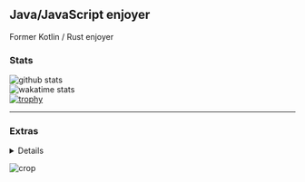 ## Java/JavaScript enjoyer
Former Kotlin / Rust enjoyer
### Stats
![github stats](https://github-readme-stats.vercel.app/api?username=sourTaste000&theme=nord&count_private=true&include_all_commits=true)  
![wakatime stats](https://github-readme-stats.vercel.app/api/wakatime?username=sourTaste000&theme=nord&layout=compact)  
[![trophy](https://github-profile-trophy.vercel.app/?username=sourTaste000&theme=nord)](https://github.com/ryo-ma/github-profile-trophy)
___
### Extras
<details>
    <a href="https://keys.openpgp.org/vks/v1/by-fingerprint/AEC7EF1F3BAABA0473FB71909D7E2B282984777F">GPG Key</a>
</details>

![crop](https://user-images.githubusercontent.com/47074495/119239607-1237b680-baff-11eb-8de4-927ee293c206.png)
